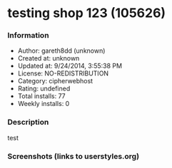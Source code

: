 # testing shop 123 (105626)

### Information
- Author: gareth8dd (unknown)
- Created at: unknown
- Updated at: 9/24/2014, 3:55:38 PM
- License: NO-REDISTRIBUTION
- Category: cipherwebhost
- Rating: undefined
- Total installs: 77
- Weekly installs: 0


### Description
test


### Screenshots (links to userstyles.org)



